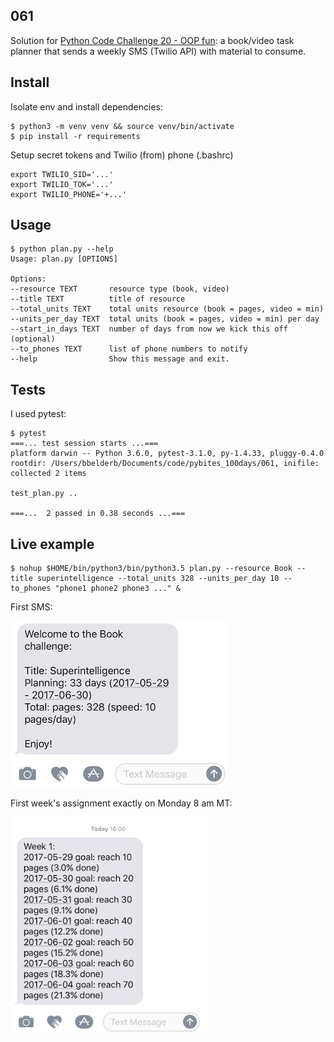 ## 061

Solution for [Python Code Challenge 20 - OOP fun](https://pybit.es/codechallenge20_review.html): a book/video task planner that sends a weekly SMS (Twilio API) with material to consume.

## Install

Isolate env and install dependencies:

	$ python3 -m venv venv && source venv/bin/activate
	$ pip install -r requirements

Setup secret tokens and Twilio (from) phone (.bashrc)

	export TWILIO_SID='...'
	export TWILIO_TOK='...'
	export TWILIO_PHONE='+...'

## Usage

	$ python plan.py --help
	Usage: plan.py [OPTIONS]

	Options:
	--resource TEXT       resource type (book, video)
	--title TEXT          title of resource
	--total_units TEXT    total units resource (book = pages, video = min)
	--units_per_day TEXT  total units (book = pages, video = min) per day
	--start_in_days TEXT  number of days from now we kick this off (optional)
	--to_phones TEXT      list of phone numbers to notify
	--help                Show this message and exit.

## Tests

I used pytest:

	$ pytest
	===... test session starts ...===
	platform darwin -- Python 3.6.0, pytest-3.1.0, py-1.4.33, pluggy-0.4.0
	rootdir: /Users/bbelderb/Documents/code/pybites_100days/061, inifile:
	collected 2 items

	test_plan.py ..

	===...  2 passed in 0.38 seconds ...===

## Live example

	$ nohup $HOME/bin/python3/bin/python3.5 plan.py --resource Book --title superintelligence --total_units 328 --units_per_day 10 --to_phones "phone1 phone2 phone3 ..." &

First SMS:

![welcome](welcome.png)

First week's assignment exactly on Monday 8 am MT:

![week1](week1.png)
